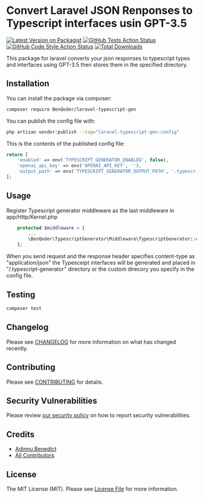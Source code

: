 # Convert Laravel JSON Renponses to Typescript interfaces usin GPT-3.5

[![Latest Version on Packagist](https://img.shields.io/packagist/v/BenQoder/laravel-typescript-gen.svg?style=flat-square)](https://packagist.org/packages/BenQoder/laravel-typescript-gen)
[![GitHub Tests Action Status](https://img.shields.io/github/actions/workflow/status/BenQoder/laravel-typescript-gen/run-tests.yml?branch=main&label=tests&style=flat-square)](https://github.com/BenQoder/laravel-typescript-gen/actions?query=workflow%3Arun-tests+branch%3Amain)
[![GitHub Code Style Action Status](https://img.shields.io/github/actions/workflow/status/BenQoder/laravel-typescript-gen/fix-php-code-style-issues.yml?branch=main&label=code%20style&style=flat-square)](https://github.com/BenQoder/laravel-typescript-gen/actions?query=workflow%3A"Fix+PHP+code+style+issues"+branch%3Amain)
[![Total Downloads](https://img.shields.io/packagist/dt/BenQoder/laravel-typescript-gen.svg?style=flat-square)](https://packagist.org/packages/BenQoder/laravel-typescript-gen)

This package for laravel converts your json responses to typescript types and interfaces using GPT-3.5 then stores them in the specified directory.

## Installation

You can install the package via composer:

```bash
composer require BenQoder/laravel-typescript-gen
```

You can publish the config file with:

```bash
php artisan vendor:publish --tag="laravel-typescript-gen-config"
```

This is the contents of the published config file:

```php
return [
    'enabled' => env('TYPESCRIPT_GENERATOR_ENABLED', false),
    'openai_api_key' => env('OPENAI_API_KEY', ''),
    'output_path' => env('TYPESCRIPT_GENERATOR_OUTPUT_PATH', '.typescript-generator'),
];
```
## Usage

Register Typescript generator middleware as the last middleware in app/Http/Kernel.php

```php
    protected $middleware = [
        ...
        \BenQoder\TypescriptGenerator\Middleware\TypescriptGenerator::class,
    ];
```

When you send request and the response header specifies content-type as "application/json" the Typesceipt interfaces will be generated and placed in "/.typescript-generator" directory or the custom direcory you specify in the config file.

## Testing

```bash
composer test
```

## Changelog

Please see [CHANGELOG](CHANGELOG.md) for more information on what has changed recently.

## Contributing

Please see [CONTRIBUTING](CONTRIBUTING.md) for details.

## Security Vulnerabilities

Please review [our security policy](../../security/policy) on how to report security vulnerabilities.

## Credits

- [Adinnu Benedict](https://github.com/BenQoder)
- [All Contributors](../../contributors)

## License

The MIT License (MIT). Please see [License File](LICENSE.md) for more information.
